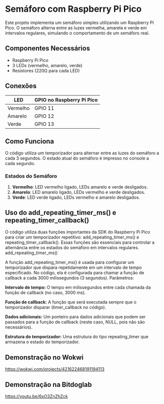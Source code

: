 # Semáforo com Raspberry Pi Pico

Este projeto implementa um semáforo simples utilizando um Raspberry Pi Pico. O semáforo alterna entre as luzes vermelha, amarela e verde em intervalos regulares, simulando o comportamento de um semáforo real.

## Componentes Necessários

- Raspberry Pi Pico
- 3 LEDs (vermelho, amarelo, verde)
- Resistores (220Ω para cada LED)

## Conexões

| LED       | GPIO no Raspberry Pi Pico |
|-----------|---------------------------|
| Vermelho  | GPIO 11                   |
| Amarelo   | GPIO 12                   |
| Verde     | GPIO 13                   |

## Como Funciona

O código utiliza um temporizador para alternar entre as luzes do semáforo a cada 3 segundos. O estado atual do semáforo é impresso no console a cada segundo.

### Estados do Semáforo

1. **Vermelho**: LED vermelho ligado, LEDs amarelo e verde desligados.
2. **Amarelo**: LED amarelo ligado, LEDs vermelho e verde desligados.
3. **Verde**: LED verde ligado, LEDs vermelho e amarelo desligados.

## Uso do add_repeating_timer_ms() e repeating_timer_callback()

O código utiliza duas funções importantes da SDK do Raspberry Pi Pico para criar um temporizador repetitivo: add_repeating_timer_ms() e repeating_timer_callback(). Essas funções são essenciais para controlar a alternância entre os estados do semáforo em intervalos regulares.
add_repeating_timer_ms()

A função add_repeating_timer_ms() é usada para configurar um temporizador que dispara repetidamente em um intervalo de tempo especificado. No código, ela é configurada para chamar a função de callback a cada 3000 milissegundos (3 segundos).
Parâmetros:

**Intervalo de tempo:** O tempo em milissegundos entre cada chamada da função de callback (no caso, 3000 ms).

**Função de callback:** A função que será executada sempre que o temporizador disparar (timer_callback no código).

**Dados adicionais:** Um ponteiro para dados adicionais que podem ser passados para a função de callback (neste caso, NULL, pois não são necessários).

**Estrutura do temporizador:** Uma estrutura do tipo repeating_timer que armazena o estado do temporizador.

## Demonstração no Wokwi

<https://wokwi.com/projects/421622468191194113>

## Demonstração na Bitdoglab

https://youtu.be/6xO3ZnZhZck